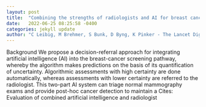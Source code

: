 ```yaml
---
layout: post
title:  "Combining the strengths of radiologists and AI for breast cancer screening: a retrospective analysis"
date:   2022-06-25 08:25:58 -0400
categories: jekyll update
author: "C Leibig, M Brehmer, S Bunk, D Byng, K Pinker - The Lancet Digital Health, 2022"
---
```

Background We propose a decision-referral approach for integrating artificial intelligence (AI) into the breast-cancer screening pathway, whereby the algorithm makes predictions on the basis of its quantification of uncertainty. Algorithmic assessments with high certainty are done automatically, whereas assessments with lower certainty are referred to the radiologist. This two-part AI system can triage normal mammography exams and provide post-hoc cancer detection to maintain a  Cites: Evaluation of combined artificial intelligence and radiologist
